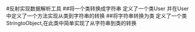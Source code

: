 #反射实现数据解析工具
##将一个类转换成字符串
定义了一个类User 并在User中定义了一个方法实现从类到字符串的转换
##将字符串转换为类
定义了一个类StringtoObject,在此类中简单实现了从字符串到类的转换
